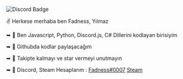 ![Discord Badge](https://media.discordapp.net/attachments/608711485849337856/823151869794189322/image0.gif)



✌️ Herkese merhaba ben Fadness, Yılmaz


➥ 🌊 Ben Javascript, Python, Discord.js, C# Dillerini kodlayan birisiyim

➥ 🌼 Githubda kodlar paylaşacağım

➥ 🌲 Takipte kalmayı ve star vermeyi unutmayın

➥ 💙 Discord, Steam Hesaplarım : [Fadness#0007](https://discord.com/channels/@me) [Steam](https://steamcommunity.com/profiles/76561198936474768/)
